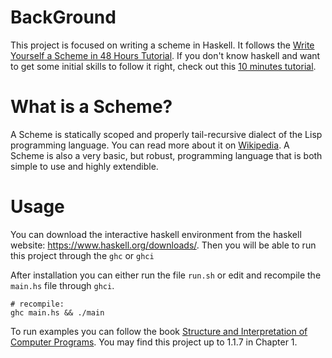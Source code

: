 # BackGround

This project is focused on writing a scheme in Haskell. It follows the [Write Yourself a Scheme in 48 Hours Tutorial](https://en.wikibooks.org/wiki/Write_Yourself_a_Scheme_in_48_Hours). If you don't know haskell and want to get some initial skills to follow it right, check out this [10 minutes tutorial](https://wiki.haskell.org/Learn_Haskell_in_10_minutes).

# What is a Scheme?

A Scheme is statically scoped and properly tail-recursive dialect of the Lisp programming language.
You can read more about it on [Wikipedia](https://en.wikipedia.org/wiki/Scheme_(programming_language)). A Scheme is also a very basic, but robust, programming language that is both simple to use and highly extendible. 

# Usage

You can download the interactive haskell environment from the haskell website: https://www.haskell.org/downloads/. Then you will be able to run this project through the `ghc` or `ghci`

After installation you can either run the file `run.sh` or edit and recompile the `main.hs` file through `ghci`.

```
# recompile:
ghc main.hs && ./main

```

To run examples you can follow the book [Structure and Interpretation of Computer Programs](https://mitpress.mit.edu/sites/default/files/sicp/full-text/book/book.html).
You may find this project up to 1.1.7 in Chapter 1.